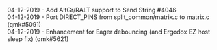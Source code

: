04-12-2019 - Add AltGr/RALT support to Send String #4046  
04-12-2019 - Port DIRECT_PINS from split_common/matrix.c to matrix.c (qmk#5091)  
04-12-2019 - Enhancement for Eager debouncing (and Ergodox EZ host sleep fix) (qmk#5621)  

